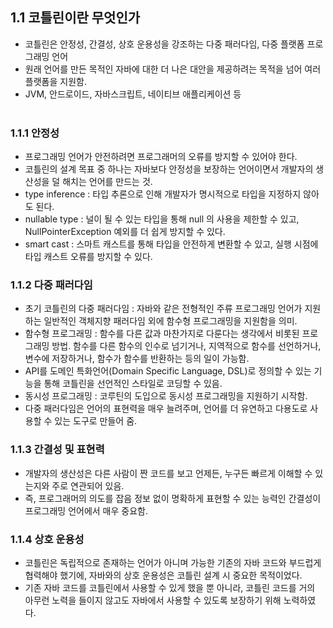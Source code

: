 ## 1.1 코틀린이란 무엇인가
- 코틀린은 안정성, 간결성, 상호 운용성을 강조하는 다중 패러다임, 다중 플랫폼 프로그래밍 언어
- 원래 언어를 만든 목적인 자바에 대한 더 나은 대안을 제공하려는 목적을 넘어 여러 플랫폼을 지원함.
- JVM, 안드로이드, 자바스크립트, 네이티브 애플리케이션 등 <br></br>

### 1.1.1 안정성
- 프로그래밍 언어가 안전하려면 프로그래머의 오류를 방지할 수 있어야 한다.
- 코틀린의 설계 목표 중 하나는 자바보다 안정성을 보장하는 언어이면서 개발자의 생산성을 덜 해치는 언어를 만드는 것.
- type inference : 타입 추론으로 인해 개발자가 명시적으로 타입을 지정하지 않아도 된다.
- nullable type : 널이 될 수 있는 타입을 통해 null 의 사용을 제한할 수 있고, NullPointerException 예외를 더 쉽게 방지할 수 있다.
- smart cast : 스마트 캐스트를 통해 타입을 안전하게 변환할 수 있고, 실행 시점에 타입 캐스트 오류를 방지할 수 있다.

### 1.1.2 다중 패러다임
- 초기 코틀린의 다중 패러다임 : 자바와 같은 전형적인 주류 프로그래밍 언어가 지원하는 일반적인 객체지향 패러다임 외에 함수형 프로그래밍을 지원함을 의미.
- 함수형 프로그래밍 : 함수를 다른 값과 마찬가지로 다룬다는 생각에서 비롯된 프로그래밍 방법. 
함수를 다른 함수의 인수로 넘기거나, 지역적으로 함수를 선언하거나, 변수에 저장하거나, 함수가 함수를 반환하는 등의 일이 가능함.
- API를 도메인 특화언어(Domain Specific Language, DSL)로 정의할 수 있는 기능을 통해 코틀린을 선언적인 스타일로 코딩할 수 있음.
- 동시성 프로그래밍 : 코루틴의 도입으로 동시성 프로그래밍을 지원하기 시작함.
- 다중 패러다임은 언어의 표현력을 매우 늘려주며, 언어를 더 유연하고 다용도로 사용할 수 있는 도구로 만들어 줌.

### 1.1.3 간결성 및 표현력
- 개발자의 생산성은 다른 사람이 짠 코드를 보고 언제든, 누구든 빠르게 이해할 수 있는지와 주로 연관되어 있음.
- 즉, 프로그래머의 의도를 잡음 정보 없이 명확하게 표현할 수 있는 능력인 간결성이 프로그래밍 언어에서 매우 중요함.

### 1.1.4 상호 운용성
- 코틀린은 독립적으로 존재하는 언어가 아니며 가능한 기존의 자바 코드와 부드럽게 협력해야 했기에, 자바와의 상호 운용성은 코틀린 설계 시 중요한 목적이었다.
- 기존 자바 코드를 코틀린에서 사용할 수 있게 했을 뿐 아니라, 코틀린 코드를 거의 아무런 노력을 들이지 않고도 자바에서 사용할 수 있도록 보장하기 위해 노력하였다.
